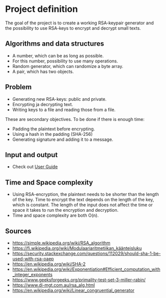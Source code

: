 # Project definition

The goal of the project is to create a working RSA-keypair generator and the possibility to use RSA-keys to encrypt and decrypt small texts.

## Algorithms and data structures

- A number, which can be as long as possible.
- For this number, possibility to use many operations.
- Random generator, which can randomize a byte array.
- A pair, which has two objects.

## Problem

- Generating new RSA-keys: public and private.
- Encrypting ja decrypting text.
- Writing keys to a file and reading those from a file.

These are secondary objectives. To be done if there is enough time:
- Padding the plaintext before encrypting.
- Using a hash in the padding (SHA-256)
- Generating signature and adding it to a message.

## Input and output

- Check out [User Guide](./userguide.md)

## Time and Space complexity

- Using RSA-encryption, the plaintext needs to be shorter than the length of the key. Time to encrypt the text depends on the length of the key, which is constant. The length of the input does not affect the time or space it takes to run the encryption and decryption.
- Time and space complexity are both O(n).

## Sources

- https://simple.wikipedia.org/wiki/RSA_algorithm
- https://fi.wikipedia.org/wiki/Modulaariaritmetiikan_käänteisluku
- https://security.stackexchange.com/questions/112029/should-sha-1-be-used-with-rsa-oaep
- https://en.wikipedia.org/wiki/SHA-2
- https://en.wikipedia.org/wiki/Exponentiation#Efficient_computation_with_integer_exponents
- https://www.geeksforgeeks.org/primality-test-set-3-miller-rabin/
- https://www.di-mgt.com.au/rsa_alg.html
- https://en.wikipedia.org/wiki/Linear_congruential_generator
